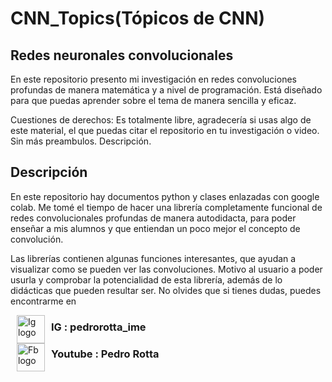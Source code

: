# **CNN_Topics(Tópicos de CNN)**
## **Redes neuronales convolucionales**

En este repositorio presento mi investigación en redes convoluciones profundas de manera matemática y a nivel de programación. Está diseñado para que puedas aprender sobre el tema de manera sencilla y eficaz. 

Cuestiones de derechos: Es totalmente libre, agradecería si usas algo de este material, el que puedas citar el repositorio en tu investigación o video. Sin más preambulos. Descripción.

## Descripción 

En este repositorio hay documentos python y clases enlazadas con google colab. Me tomé el tiempo de hacer una librería completamente funcional de redes convolucionales profundas de manera autodidacta, para poder enseñar a mis alumnos y que entiendan un poco mejor el concepto de convolución. 

Las librerías contienen algunas funciones interesantes, que ayudan a visualizar como se pueden ver las convoluciones. Motivo al usuario a poder usurla y comprobar la potencialidad de esta librería, además de lo didácticas que pueden resultar ser. No olvides que si tienes dudas, puedes encontrarme en 

<p><img alt="Ig logo" height="45px" src="https://i.pinimg.com/736x/c8/95/2d/c8952d6e421a83d298a219edee783167.jpg" align="left" hspace="10px" vspace="0px"><h3>IG : pedrorotta_ime</h3> <img alt = "Fb logo" height = "45" src = "https://upload.wikimedia.org/wikipedia/commons/thumb/7/72/YouTube_social_white_square_%282017%29.svg/245px-YouTube_social_white_square_%282017%29.svg.png" align = "left" hspace = "10px"><h3>Youtube : Pedro Rotta</h3></p>
